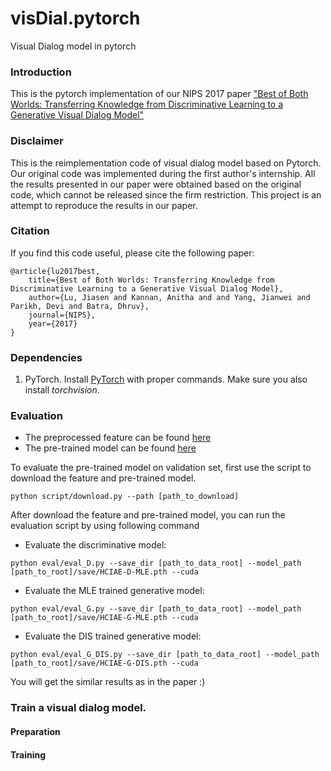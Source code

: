 # visDial.pytorch
Visual Dialog model in pytorch

### Introduction
This is the pytorch implementation of our NIPS 2017 paper ["Best of Both Worlds: Transferring Knowledge from Discriminative Learning to a Generative Visual Dialog Model"](https://arxiv.org/abs/1706.01554)


### Disclaimer

This is the reimplementation code of visual dialog model based on Pytorch. Our original code was implemented during the first author's internship. All the results presented in our paper were obtained based on the original code, which cannot be released since the firm restriction. This project is an attempt to reproduce the results in our paper.

### Citation
If you find this code useful, please cite the following paper:

    @article{lu2017best,
        title={Best of Both Worlds: Transferring Knowledge from Discriminative Learning to a Generative Visual Dialog Model},
        author={Lu, Jiasen and Kannan, Anitha and and Yang, Jianwei and Parikh, Devi and Batra, Dhruv},
        journal={NIPS},
        year={2017}
    }
### Dependencies

1. PyTorch. Install [PyTorch](http://pytorch.org/) with proper commands. Make sure you also install *torchvision*.

### Evaluation

* The preprocessed feature can be found [here](https://filebox.ece.vt.edu/~jiasenlu/codeRelease/visDial.pytorch/data/)
* The pre-trained model can be found [here](https://filebox.ece.vt.edu/~jiasenlu/codeRelease/visDial.pytorch/model/)

To evaluate the pre-trained model on validation set, first use the script to download the feature and pre-trained model.
```
python script/download.py --path [path_to_download]
```
After download the feature and pre-trained model, you can run the evaluation script by using following command

* Evaluate the discriminative model:
```
python eval/eval_D.py --save_dir [path_to_data_root] --model_path [path_to_root]/save/HCIAE-D-MLE.pth --cuda
```

* Evaluate the MLE trained generative model:
```
python eval/eval_G.py --save_dir [path_to_data_root] --model_path [path_to_root]/save/HCIAE-G-MLE.pth --cuda
```

* Evaluate the DIS trained generative model:
```
python eval/eval_G_DIS.py --save_dir [path_to_data_root] --model_path [path_to_root]/save/HCIAE-G-DIS.pth --cuda
```
You will get the similar results as in the paper :)

### Train a visual dialog model.

#### Preparation

#### Training


